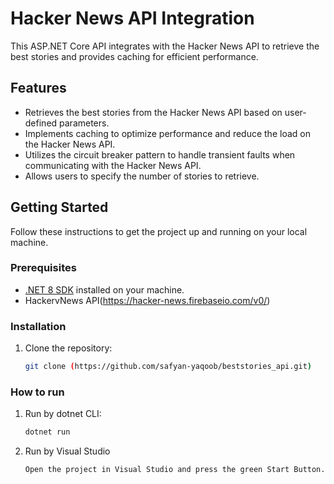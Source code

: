 # Hacker News API Integration

This ASP.NET Core API integrates with the Hacker News API to retrieve the best stories and provides caching for efficient performance.

## Features

- Retrieves the best stories from the Hacker News API based on user-defined parameters.
- Implements caching to optimize performance and reduce the load on the Hacker News API.
- Utilizes the circuit breaker pattern to handle transient faults when communicating with the Hacker News API.
- Allows users to specify the number of stories to retrieve.

## Getting Started

Follow these instructions to get the project up and running on your local machine.

### Prerequisites

- [.NET 8 SDK](https://dotnet.microsoft.com/download) installed on your machine.
- HackervNews API(https://hacker-news.firebaseio.com/v0/)

### Installation

1. Clone the repository:

   ```sh
   git clone (https://github.com/safyan-yaqoob/beststories_api.git)
   
### How to run

1. Run by dotnet CLI:

   ```sh
   dotnet run

2. Run by Visual Studio
   ```sh
   Open the project in Visual Studio and press the green Start Button.
